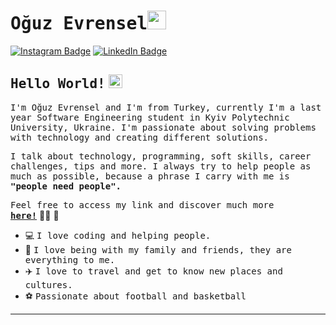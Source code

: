 # <samp>Oğuz Evrensel</samp><img src="https://github.com/mupezzuol/mupezzuol/blob/master/assets/mario_hello_big.gif" width="30px" height="30px">

[![Instagram Badge](https://img.shields.io/badge/Instagram-%23E4405F.svg?&style=flat-square&logo=instagram&logoColor=white&color=071A2C&link=https://www.instagram.com/oguzevrensel/)](https://www.instagram.com/oguzevrensel/)
[![LinkedIn Badge](https://img.shields.io/badge/LinkedIn-%23E4405F.svg?&style=flat-square&logo=linkedin&logoColor=white&color=071A2C&link=https://www.linkedin.com/in/oguz-evrensel-9375391a9/)](https://www.linkedin.com/in/oguz-evrensel-9375391a9/)

## <samp>Hello World!</samp> <img src="https://github.com/mupezzuol/mupezzuol/blob/master/assets/earth.gif" width="22px" height="22px">

<samp>I'm Oğuz Evrensel and I'm from Turkey, currently I'm a last year Software Engineering student in Kyiv Polytechnic University, Ukraine. I'm passionate about solving problems with technology and creating different solutions.

<samp>I talk about technology, programming, soft skills, career challenges, tips and more. I always try to help people as much as possible, because a phrase I carry with me is __"people need people".__</samp>
  
<samp>Feel free to access my link and discover much more [__here!__](https://www.oguzevrensel.com/)</samp>&nbsp;👨‍💻&nbsp;🚀

- 💻&nbsp;<samp>I love coding and helping people.</samp>
- 🏡&nbsp;<samp>I love being with my family and friends, they are everything to me.</samp>
- ✈️&nbsp;<samp>I love to travel and get to know new places and cultures.</samp>
- ⚽&nbsp;<samp>Passionate about football and basketball </samp>


---
